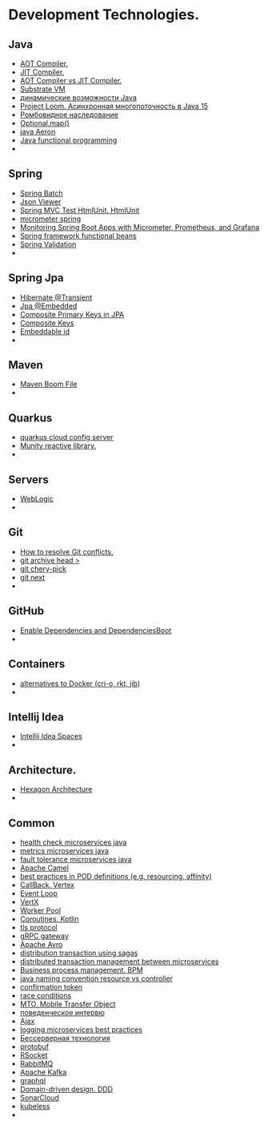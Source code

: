 # Development Technologies.

## Java
* [AOT Compiler.](https://www.google.com/search?newwindow=1&safe=active&sxsrf=ALeKk031V3ilfgWf2j-fVm5aWS8rcxtJ2w%3A1583922077104&ei=nbtoXuCBBoXDlwSGr6egBg&q=aot+compiler&oq=aot+compiler&gs_l=psy-ab.3..0i71l8.0.0..26370614...0.2..0.0.0.......0......gws-wiz.eY3szspa3cM&ved=0ahUKEwigxIfGmZLoAhWF4YUKHYbXCWQQ4dUDCAs&uact=5)
* [JIT Compiler.](https://www.google.com/search?newwindow=1&safe=active&sxsrf=ALeKk03JwtkS-Egkb4A2d84a8P08nYTh-w%3A1583948506133&ei=2iJpXprkB9ycjLsP-7udyAw&q=jit+compiler&oq=jit+compiler&gs_l=psy-ab.3..35i39j0i7i30l9.11112.12026..12549...0.2..0.131.1203.6j6......0....1..gws-wiz.......0i71.Q6cCH9_sx_w&ved=0ahUKEwiaubOA_JLoAhVcDmMBHftdB8kQ4dUDCAs&uact=5)
* [AOT Compiler vs JIT Compiler.](https://www.google.com/search?newwindow=1&safe=active&sxsrf=ALeKk03JwtkS-Egkb4A2d84a8P08nYTh-w%3A1583948506133&ei=2iJpXprkB9ycjLsP-7udyAw&q=aot+compiler+vs+jit+compiler&oq=aot+compiler+vs+jit+compiler&gs_l=psy-ab.12..0i71l8.0.0..30877...0.3..0.0.0.......0......gws-wiz.YCeXcXPRxNU&ved=0ahUKEwiaubOA_JLoAhVcDmMBHftdB8kQ4dUDCAs)
* [Substrate VM](https://www.google.com/search?newwindow=1&safe=active&sxsrf=ALeKk02OS2CUJMGNGoYMnJGcwmZRnt-fKA%3A1583948580511&ei=JCNpXpbsHofgUbG_uDA&q=Substrate+VM)
* [динамические возможности Java](https://www.google.com/search?newwindow=1&safe=active&sxsrf=ALeKk012YlgJrVkBxvJDvhwOUHgADtAtYA%3A1583922077113&ei=nbtoXr2uBtCKlwSB6KRo&q=%D0%B4%D0%B8%D0%BD%D0%B0%D0%BC%D0%B8%D1%87%D0%B5%D1%81%D0%BA%D0%B8%D0%B5+%D0%B2%D0%BE%D0%B7%D0%BC%D0%BE%D0%B6%D0%BD%D0%BE%D1%81%D1%82%D0%B8+Java&oq=%D0%B4%D0%B8%D0%BD%D0%B0%D0%BC%D0%B8%D1%87%D0%B5%D1%81%D0%BA%D0%B8%D0%B5+%D0%B2%D0%BE%D0%B7%D0%BC%D0%BE%D0%B6%D0%BD%D0%BE%D1%81%D1%82%D0%B8+Java&gs_l=psy-ab.12..0i71l8.0.0..26521073...0.2..0.0.0.......0......gws-wiz.FAf1Snzs7KA&ved=0ahUKEwj98IfGmZLoAhVQxYUKHQE0CQ0Q4dUDCAs)
* [Project Loom. Асинхронная многопоточность в Java 15]()
* [Ромбовидное наследование]()
* [Optional.map()]()
* [java Aeron]()
* [Java functional programming]()
* []()

## Spring
* [Spring Batch]()
* [Json Viewer]()
* [Spring MVC Test HtmlUnit. HtmlUnit]()
* [micrometer spring]()
* [Monitoring Spring Boot Apps with Micrometer, Prometheus, and Grafana](https://stackabuse.com/monitoring-spring-boot-apps-with-micrometer-prometheus-and-grafana/)
* [Spring framework functional beans]()
* [Spring Validation]()
* []()

## Spring Jpa
* [Hibernate @Transient]()
* [Jpa @Embedded]()
* [Composite Primary Keys in JPA]()
* [Composite Keys]()
* [Embeddable id]()  
* []()

## Maven
* [Maven Boom File]()
* []()

## Quarkus
* [quarkus cloud config server](https://www.google.com/search?newwindow=1&safe=active&sxsrf=ALeKk017tGDwHdVPYSjFJKnXJkEgptOiKQ%3A1583948304685&ei=ECJpXtO2KanKgwfK871I&q=quarkus+cloud+config+server&oq=quarkus+cloud+config+server&gs_l=psy-ab.3...1495.11031..11404...0.2..0.121.2436.11j13......0....1..gws-wiz.......0i71j35i39j0j0i22i30j0i333j0i203j35i305i39j0i7i30j0i8i7i30j0i13j0i13i30.tx08xE5fb_I&ved=0ahUKEwjT_qug-5LoAhUp5eAKHcp5DwkQ4dUDCAs&uact=5)
* [Munity reactive library.]()
* []()

## Servers
* [WebLogic](https://www.google.com/search?q=WebLogic&oq=WebLogic&aqs=chrome..69i57j69i65&sourceid=chrome&ie=UTF-8)
* []()

## Git
* [How to resolve Git conflicts.]()
* [git archive head >]()
* [git chery-pick]()
* [git next]()
* []()

## GitHub
* [Enable Dependencies and DependenciesBoot]()
* []()

## Containers
* [alternatives to Docker (cri-o, rkt, jib)]()
* []()

## Intellij Idea
* [Intellij Idea Spaces]()
* []()

## Architecture.
* [Hexagon Architecture]()
* []()

## Common
* [health check microservices java](https://www.google.com/search?q=health+check+microservices+java&newwindow=1&safe=active&sxsrf=ALeKk02rfmmOJkmi069K8pb_OJYes9NrdQ:1585329168679&source=lnms&sa=X&ved=0ahUKEwiMyM2vk7voAhXYAGMBHdjuCPIQ_AUICSgA&biw=2560&bih=1314&dpr=1)
* [metrics microservices java](https://www.google.com/search?q=metrics+microservices+java&newwindow=1&safe=active&hl=en-GB&sxsrf=ALeKk03cCJcSrLBfZjMuDklpKe_H4voKGQ:1585329261985&source=lnms&sa=X&ved=0ahUKEwil0ozck7voAhVVAWMBHd5RCv8Q_AUICSgA&biw=2560&bih=1314&dpr=1)
* [fault tolerance microservices java](https://www.google.com/search?q=fault+tolerance+microservices+java&newwindow=1&safe=active&hl=en-GB&sxsrf=ALeKk03VD2lskqqOgqlscvwHsUIbmT4zJw:1585329324060&source=lnms&sa=X&ved=0ahUKEwjRptn5k7voAhXr0eAKHbdPAtEQ_AUICSgA&biw=2560&bih=1314&dpr=1)
* [Apache Camel]()
* [best practices in POD definitions (e.g. resourcing, affinity)]()
* [CallBack. Vertex]()
* [Event Loop]()
* [VertX]()
* [Worker Pool]()
* [Coroutines. Kotlin]()
* [tls protocol]()
* [gRPC gateway]()
* [Apache Avro]()
* [distribution transaction using sagas]()
* [distributed transaction management between microservices]()
* [Business process management. BPM]()
* [java naming convention resource vs controller]()
* [confirmation token]()
* [race conditions]()
* [MTO. Mobile Transfer Object]()
* [поведенческое интервю]()
* [Ajax]()
* [logging microservices best practices](https://www.google.com/search?q=logging+microservices+best+practices&oq=loging+microservices&aqs=chrome.2.69i57j0l7.13959j0j7&sourceid=chrome&ie=UTF-8)
* [Бессерверная технология](https://aws.amazon.com/ru/serverless/)
* [protobuf](https://www.google.com/search?q=protobuf&oq=protobuf&aqs=chrome..69i57j0l7.3050j0j7&sourceid=chrome&ie=UTF-8)
* [RSocket]()
* [RabbitMQ]()
* [Apache Kafka]()
* [graphql](https://www.google.com/search?newwindow=1&safe=active&sxsrf=ALeKk02UfiSsZdp1_m8FqJIzxHofWWQXjg%3A1591699714337&ei=AmnfXuKHFIm8a4vPs-gK&q=graphql&oq=graphql&gs_lcp=CgZwc3ktYWIQAzIECCMQJzIECCMQJzICCAAyBwgAEBQQhwIyBwgAEBQQhwIyAggAMgIIADICCAAyAggAMgIIADoECAAQR1DxE1ikJGCyKWgAcAF4AIABaogBxgmSAQQxNC4xmAEAoAEBqgEHZ3dzLXdpeg&sclient=psy-ab&ved=0ahUKEwjikL_Ax_TpAhUJ3hoKHYvnDK0Q4dUDCAw&uact=5)
* [Domain-driven design. DDD](https://www.google.com/search?q=DDD&oq=DDD&aqs=chrome..69i57j69i65&sourceid=chrome&ie=UTF-8)
* [SonarCloud]()
* [kubeless]()
* []()






